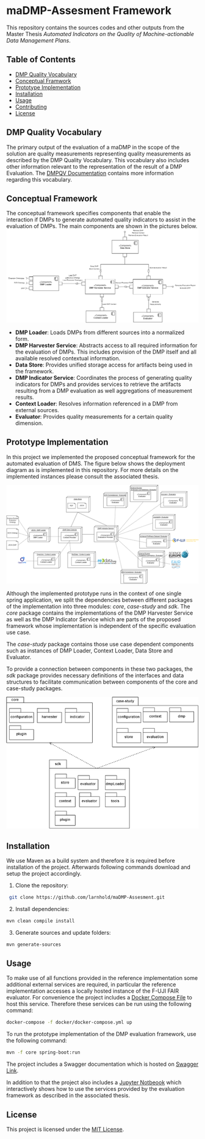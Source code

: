 # maDMP-Assesment Framework
This repository contains the sources codes and other outputs from the Master Thesis  *Automated Indicators on the Quality of Machine-actionable Data Management Plans*.

## Table of Contents
- [DMP Quality Vocabulary](#dmp-quality-vocabulary)
- [Conceptual Framwork](#conceptual-framework)
- [Prototype Implementation](#prototype-implementation)
- [Installation](#installation)
- [Usage](#usage)
- [Contributing](#contributing)
- [License](#license)

## DMP Quality Vocabulary
The primary output of the evaluation of a maDMP in the scope of the solution are quality measurements representing quality measurements as described by the DMP Quality Vocabulary. This vocabulary also includes other information relevant to the representation of the result of a DMP Evaluation. The [DMPQV Documentation](https://larnhold.github.io/maDMP-Assesment/dmpqv/index.html) contains more information regarding this vocabulary.

## Conceptual Framework
The conceptual framework specifies components that enable the interaction if DMPs to generate automated quality indicators to assist in the evaluation of DMPs. The main components are shown in the pictures below.
![Overview of Components.](/assets/images/component-overview.png)

* **DMP Loader**: Loads DMPs from different sources into a normalized form.
* **DMP Harvester Service**: Abstracts access to all required information for the evaluation of DMPs. This includes provision of the DMP itself and all available resolved contextual information.
* **Data Store**: Provides unified storage access for artifacts being used in the framework.
* **DMP Indicator Service**: Coordinates the process of generating quality indicators for DMPs and provides services to retrieve the artifacts resulting from a DMP evaluation as well aggregations of measurement results.
* **Context Loader**: Resolves information referenced in a DMP from external sources.
* **Evaluator**: Provides quality measurements for a certain quality dimension.

## Prototype Implementation
In this project we implemented the proposed conceptual framework for the automated evaluation of DMS. The figure below shows the deployment diagram as is implemented in this repository. For more details on the implemented instances please consult the associated thesis.

![Deployment Diagram.](/assets/images/deployment-diagram.png)

Although the implemented prototype runs in the context of one single spring application,
we split the dependencies between different packages of the implementation into three
modules: _core_, _case-study_ and _sdk_. The _core_ package contains
the implementations of the DMP Harvester Service as well as the DMP Indicator
Service which are parts of the proposed framework whose implementation is independent
of the specific evaluation use case. 

The _case-study_ package contains those use case
dependent components such as instances of DMP Loader, Context Loader, Data Store
and Evaluator. 

To provide a connection between components in these two packages, the _sdk_ package provides necessary definitions of the interfaces and data structures to
facilitate communication between components of the core and case-study packages.

![Package Diagram.](/assets/images/package-diagram.png)

## Installation
We use Maven as a build system and therefore it is required before installation of the project. Afterwards following commands download and setup the project accordingly.

1. Clone the repository:
```bash
 git clone https://github.com/larnhold/maDMP-Assesment.git
```

2. Install dependencies:
```bash
mvn clean compile install
```

3. Generate sources and update folders:
```bash
mvn generate-sources 
```

## Usage
To make use of all functions provided in the reference implementation some additional external services are required, in particular the reference implementation accesses a locally hosted instance of the F-UJI FAIR evaluator. For convenience the project includes a [Docker Compose File](docker/docker-compose.yml) to host this service. 
Therefore these services can be run using the following command:
```bash
docker-compose -f docker/docker-compose.yml up
```

To run the prototype implementation of the DMP evaluation framework, use the following command:
```bash
mvn -f core spring-boot:run
```

The project includes a Swagger documentation which is hosted on [Swagger Link](http://localhost:8080/swagger-ui/index.html).

In addition to that the project also includes a [Jupyter Notbeook](scripts/evaluation.ipynb) which interactively shows how to use the services provided by the evaluation framework as described in the associated thesis.

## License
This project is licensed under the [MIT License](LICENSE).
